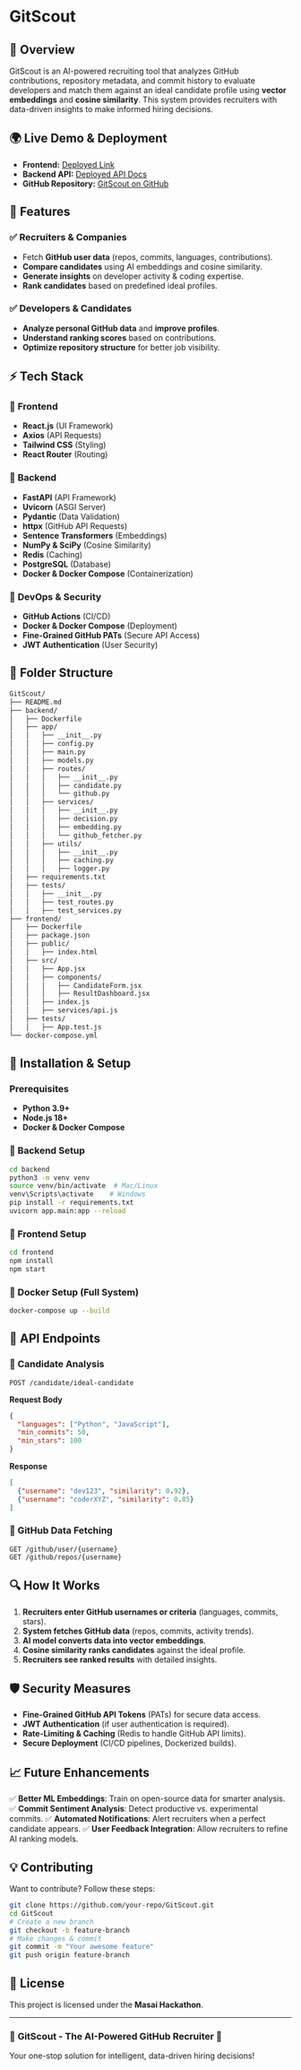 # GitScout

## 🚀 Overview
GitScout is an AI-powered recruiting tool that analyzes GitHub contributions, repository metadata, and commit history to evaluate developers and match them against an ideal candidate profile using **vector embeddings** and **cosine similarity**. This system provides recruiters with data-driven insights to make informed hiring decisions.

## 🌍 Live Demo & Deployment
- **Frontend:** [Deployed Link](#) 
- **Backend API:** [Deployed API Docs](#) 
- **GitHub Repository:** [GitScout on GitHub](https://github.com/TheApostle-07/GitScout) 

## 📌 Features
### ✅ Recruiters & Companies
- Fetch **GitHub user data** (repos, commits, languages, contributions).
- **Compare candidates** using AI embeddings and cosine similarity.
- **Generate insights** on developer activity & coding expertise.
- **Rank candidates** based on predefined ideal profiles.

### ✅ Developers & Candidates
- **Analyze personal GitHub data** and **improve profiles**.
- **Understand ranking scores** based on contributions.
- **Optimize repository structure** for better job visibility.

## ⚡ Tech Stack
### 📌 **Frontend**
- **React.js** (UI Framework)
- **Axios** (API Requests)
- **Tailwind CSS** (Styling)
- **React Router** (Routing)

### 📌 **Backend**
- **FastAPI** (API Framework)
- **Uvicorn** (ASGI Server)
- **Pydantic** (Data Validation)
- **httpx** (GitHub API Requests)
- **Sentence Transformers** (Embeddings)
- **NumPy & SciPy** (Cosine Similarity)
- **Redis** (Caching)
- **PostgreSQL** (Database)
- **Docker & Docker Compose** (Containerization)

### 📌 **DevOps & Security**
- **GitHub Actions** (CI/CD)
- **Docker & Docker Compose** (Deployment)
- **Fine-Grained GitHub PATs** (Secure API Access)
- **JWT Authentication** (User Security)

## 📂 Folder Structure
```bash
GitScout/
├── README.md
├── backend/
│   ├── Dockerfile
│   ├── app/
│   │   ├── __init__.py
│   │   ├── config.py
│   │   ├── main.py
│   │   ├── models.py
│   │   ├── routes/
│   │   │   ├── __init__.py
│   │   │   ├── candidate.py
│   │   │   └── github.py
│   │   ├── services/
│   │   │   ├── __init__.py
│   │   │   ├── decision.py
│   │   │   ├── embedding.py
│   │   │   └── github_fetcher.py
│   │   ├── utils/
│   │   │   ├── __init__.py
│   │   │   ├── caching.py
│   │   │   ├── logger.py
│   ├── requirements.txt
│   ├── tests/
│   │   ├── __init__.py
│   │   ├── test_routes.py
│   │   ├── test_services.py
├── frontend/
│   ├── Dockerfile
│   ├── package.json
│   ├── public/
│   │   ├── index.html
│   ├── src/
│   │   ├── App.jsx
│   │   ├── components/
│   │   │   ├── CandidateForm.jsx
│   │   │   ├── ResultDashboard.jsx
│   │   ├── index.js
│   │   ├── services/api.js
│   ├── tests/
│   │   ├── App.test.js
└── docker-compose.yml
```

## 🔧 Installation & Setup
### Prerequisites
- **Python 3.9+**
- **Node.js 18+**
- **Docker & Docker Compose**

### 🚀 Backend Setup
```bash
cd backend
python3 -m venv venv
source venv/bin/activate  # Mac/Linux
venv\Scripts\activate    # Windows
pip install -r requirements.txt
uvicorn app.main:app --reload
```

### 🚀 Frontend Setup
```bash
cd frontend
npm install
npm start
```

### 🚀 Docker Setup (Full System)
```bash
docker-compose up --build
```

## 📡 API Endpoints
### 🔹 Candidate Analysis
```http
POST /candidate/ideal-candidate
```
**Request Body**
```json
{
  "languages": ["Python", "JavaScript"],
  "min_commits": 50,
  "min_stars": 100
}
```
**Response**
```json
[
  {"username": "dev123", "similarity": 0.92},
  {"username": "coderXYZ", "similarity": 0.85}
]
```

### 🔹 GitHub Data Fetching
```http
GET /github/user/{username}
GET /github/repos/{username}
```

## 🔍 How It Works
1. **Recruiters enter GitHub usernames or criteria** (languages, commits, stars).
2. **System fetches GitHub data** (repos, commits, activity trends).
3. **AI model converts data into vector embeddings**.
4. **Cosine similarity ranks candidates** against the ideal profile.
5. **Recruiters see ranked results** with detailed insights.

## 🛡️ Security Measures
- **Fine-Grained GitHub API Tokens** (PATs) for secure data access.
- **JWT Authentication** (if user authentication is required).
- **Rate-Limiting & Caching** (Redis to handle GitHub API limits).
- **Secure Deployment** (CI/CD pipelines, Dockerized builds).

## 📈 Future Enhancements
✅ **Better ML Embeddings**: Train on open-source data for smarter analysis.
✅ **Commit Sentiment Analysis**: Detect productive vs. experimental commits.
✅ **Automated Notifications**: Alert recruiters when a perfect candidate appears.
✅ **User Feedback Integration**: Allow recruiters to refine AI ranking models.

## 💡 Contributing
Want to contribute? Follow these steps:
```bash
git clone https://github.com/your-repo/GitScout.git
cd GitScout
# Create a new branch
git checkout -b feature-branch
# Make changes & commit
git commit -m "Your awesome feature"
git push origin feature-branch
```

## 📝 License
This project is licensed under the **Masai Hackathon**.

---
### 🎯 **GitScout - The AI-Powered GitHub Recruiter** 🚀
Your one-stop solution for intelligent, data-driven hiring decisions!
